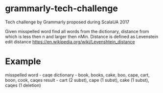 # grammarly-tech-challenge
Tech challenge by Grammarly proposed during ScalaUA 2017

Given misspelled word find all words from the dictionary, distance from which is less then n and larger then nMin.
Distance is defined as Levenstein edit distance https://en.wikipedia.org/wiki/Levenshtein_distance

# Example
misspelled word - caqe
dictionary - book, books, cake, boo, cape, cart, boon, cook, caqes
result - cart (2 subst), cape (1 subst), cake (1 subst), caqes (1 deletion)

